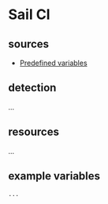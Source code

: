 # Sail CI

## sources

- [Predefined variables](https://sail.ci/docs/environment-variables)

## detection

...

## resources

...

## example variables

```bash
...
```
